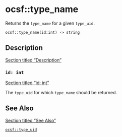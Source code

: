 # ocsf::type_name

Returns the `type_name` for a given `type_uid`.

```tql
ocsf::type_name(id:int) -> string
```

## Description

[Section titled “Description”](#description)

### `id: int`

[Section titled “id: int”](#id-int)

The `type_uid` for which `type_name` should be returned.

## See Also

[Section titled “See Also”](#see-also)

[`ocsf::type_uid`](/reference/functions/ocsf/type_uid)